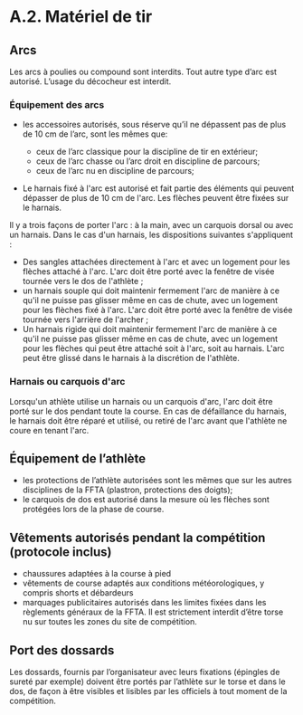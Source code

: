 # A.2. Matériel de tir

## Arcs

Les arcs à poulies ou compound sont interdits.
Tout autre type d’arc est autorisé.
L’usage du décocheur est interdit.

### Équipement des arcs

- les accessoires autorisés, sous réserve qu’il ne dépassent pas de plus de 10 cm de l’arc, sont les mêmes que: 
  - ceux de l’arc classique pour la discipline de tir en extérieur; 
  - ceux de l’arc chasse ou l’arc droit en discipline de parcours; 
  - ceux de l’arc nu en discipline de parcours;

- Le harnais fixé à l'arc est autorisé et fait partie des éléments qui peuvent dépasser de plus de 10 cm de l'arc. Les flèches peuvent être fixées sur le harnais.

Il y a trois façons de porter l'arc : à la main, avec un carquois dorsal ou avec un harnais. Dans le cas d'un harnais, les dispositions suivantes s'appliquent :

- Des sangles attachées directement à l'arc et avec un logement pour les flèches attaché à l'arc. L'arc doit être porté avec la fenêtre de visée tournée vers le dos de l'athlète ;
- un harnais souple qui doit maintenir fermement l'arc de manière à ce qu'il ne puisse pas glisser même en cas de chute, avec un logement pour les flèches fixé à l'arc. L'arc doit être porté avec la fenêtre de visée tournée vers l'arrière de l'archer ;
- Un harnais rigide qui doit maintenir fermement l'arc de manière à ce qu'il ne puisse pas glisser même en cas de chute, avec un logement pour les flèches qui peut être attaché soit à l'arc, soit au harnais. L'arc peut être glissé dans le harnais à la discrétion de l'athlète.

### Harnais ou carquois d'arc

Lorsqu'un athlète utilise un harnais ou un carquois d'arc, l'arc doit être porté sur le dos pendant toute la course. En cas de défaillance du harnais, le harnais doit être réparé et utilisé, ou retiré de l'arc avant que l'athlète ne coure en tenant l'arc.

## Équipement de l’athlète

- les protections de l’athlète autorisées sont les mêmes que sur les autres disciplines de la FFTA (plastron, protections des doigts);
- le carquois de dos est autorisé dans la mesure où les flèches sont protégées lors de la phase de course.

## Vêtements autorisés pendant la compétition (protocole inclus)

- chaussures adaptées à la course à pied
- vêtements de course adaptés aux conditions météorologiques, y compris shorts et débardeurs
- marquages publicitaires autorisés dans les limites fixées dans les règlements généraux de la FFTA.
  Il est strictement interdit d’être torse nu sur toutes les zones du site de compétition.

## Port des dossards

Les dossards, fournis par l’organisateur avec leurs fixations (épingles de sureté par exemple) doivent être portés par l’athlète sur le torse et dans le dos, de façon à être visibles et lisibles par les officiels à tout moment de la compétition.
